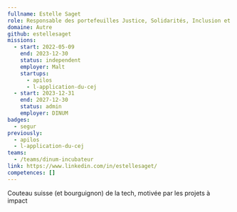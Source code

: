 ```yaml
---
fullname: Estelle Saget
role: Responsable des portefeuilles Justice, Solidarités, Inclusion et Vie associative
domaine: Autre
github: estellesaget
missions:
  - start: 2022-05-09
    end: 2023-12-30
    status: independent
    employer: Malt
    startups:
      - apilos
      - l-application-du-cej
  - start: 2023-12-31
    end: 2027-12-30
    status: admin
    employer: DINUM
badges:
  - segur
previously:
  - apilos
  - l-application-du-cej
teams:
  - /teams/dinum-incubateur
link: https://www.linkedin.com/in/estellesaget/
competences: []
---
```

Couteau suisse (et bourguignon) de la tech, motivée par les projets à impact